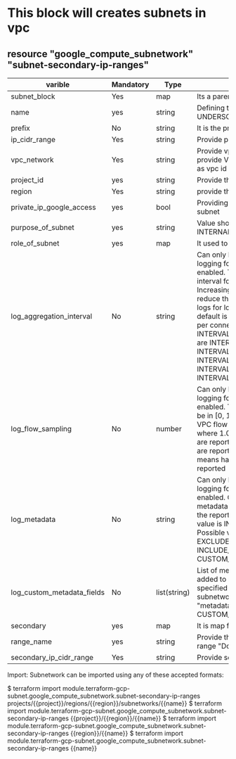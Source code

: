 # This block will creates subnets in vpc

## resource "google_compute_subnetwork" "subnet-secondary-ip-ranges"

| varible               | Mandatory   | Type   | Description |
|-----------------------|-------------|--------|-------------|
| subnet_block          | Yes         | map    | Its a parent object subnet block                                                                                                   |
| name                  | yes         | string | Defining the subnet name  "Dont USE UNDERSCOR "_"                                                                                    |
| prefix                | No          | string | It is the prefix attached to vpc name                                                                                                |
| ip_cidr_range         | Yes         | string | Provide primary ip cidr range                                                                                                        |
| vpc_network           | Yes         | string | Provide vpc network id but here provide Vpc_subnet_block index_key as vpc id ie:"vpc_subnet1"                                        |
| project_id            | yes         | string | Provide the vpc project id                                                                                                           |
| region                | Yes         | string | provide the region                                                                                                                   |
| private_ip_google_access| yes       | bool   | Providing the google access to subnet                                                                                                |
| purpose_of_subnet     | yes         | string | Value should be PRIVATE or INTERNAL_HTTPS_LOAD_BALANCER                                                                              |
| role_of_subnet        | yes         | map    | It used to accept constraint id                                                                                                      |
| log_aggregation_interval| No        | string | Can only be specified if VPC flow logging for this subnetwork is enabled. Toggles the aggregation interval for collecting flow logs. Increasing the interval time will reduce the amount of generated flow logs for long lasting connections.     default is an interval of 5 seconds per connection. Default value is INTERVAL_5_SEC. Possible values are INTERVAL_5_SEC, INTERVAL_30_SEC, INTERVAL_1_MIN, INTERVAL_5_MIN, INTERVAL_10_MIN, and INTERVAL_15_MIN. |                                              |
| log_flow_sampling     | No          | number | Can only be specified if VPC flow logging for this subnetwork is enabled. The value of the field must be in [0, 1]. Set the sampling rate of VPC flow logs within the subnetwork where 1.0 means all collected logs are reported and 0.0 means no logs are reported. Default is 0.5 which means half of all collected logs are reported |
| log_metadata          | No          | string | Can only be specified if VPC flow logging for this subnetwork is enabled. Configures whether metadata fields should be added to the reported VPC flow logs. Default value is INCLUDE_ALL_METADATA. Possible values are EXCLUDE_ALL_METADATA, INCLUDE_ALL_METADATA, and CUSTOM_METADATA         |
| log_custom_metadata_fields | No     | list(string) | List of metadata fields that should be added to reported logs. Can only be specified if VPC flow logs for this subnetwork is enabled and "metadata" is set to CUSTOM_METADATA.                |
| secondary             | yes         | map    | It is map for secondary ip                                                                                                           |
| range_name            | yes         | string | Provide the name for secondary range  "Dont USE UNDERSCOR "_" |
| secondary_ip_cidr_range|Yes         | string | Provide secondary ip cidr range |

Import:
Subnetwork can be imported using any of these accepted formats:

$ terraform import module.terraform-gcp-subnet.google_compute_subnetwork.subnet-secondary-ip-ranges projects/{{project}}/regions/{{region}}/subnetworks/{{name}}
$ terraform import module.terraform-gcp-subnet.google_compute_subnetwork.subnet-secondary-ip-ranges {{project}}/{{region}}/{{name}}
$ terraform import module.terraform-gcp-subnet.google_compute_subnetwork.subnet-secondary-ip-ranges {{region}}/{{name}}
$ terraform import module.terraform-gcp-subnet.google_compute_subnetwork.subnet-secondary-ip-ranges {{name}}